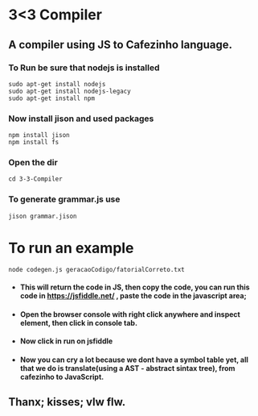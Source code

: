 # 3<3  Compiler

## A compiler using JS to Cafezinho language.

### To Run be sure that nodejs is installed

    sudo apt-get install nodejs
    sudo apt-get install nodejs-legacy
    sudo apt-get install npm
### Now install jison and used packages
    npm install jison
    npm install fs
### Open the dir
    cd 3-3-Compiler
### To generate grammar.js use
    jison grammar.jison


# To run an example
    node codegen.js geracaoCodigo/fatorialCorreto.txt

* #### This will return the code in JS, then copy the code, you can run this code in https://jsfiddle.net/ , paste the code in the javascript area;
* #### Open the browser console with right click anywhere and inspect element, then click in console tab.
* #### Now click in run on jsfiddle
* #### Now you can cry a lot because we dont have a symbol table yet, all that we do is translate(using a AST - abstract sintax tree), from cafezinho to JavaScript.

## Thanx; kisses; vlw flw.
